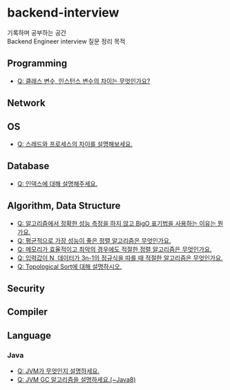 # backend-interview
기록하며 공부하는 공간  
Backend Engineer interview 질문 정리 목적

## Programming
* [Q: 클래스 변수, 인스턴스 변수의 차이는 무엇인가요?](Programming/variables/class-instance-vars.md)

## Network

## OS
* [Q: 스레드와 프로세스의 차이를 설명해보세요.](OperatingSystem/ThreadProcess/thread_process.md)

## Database
* [Q: 인덱스에 대해 설명해주세요.](Database/Index/index.md)  

## Algorithm, Data Structure
* [Q: 알고리즘에서 정확한 성능 측정을 하지 않고 BigO 표기법을 사용하는 이유는 뭔가요.](Algorithm/Complexity/bigO.md)
* [Q: 평균적으로 가장 성능이 좋은 정렬 알고리즘은 무엇인가요.](Algorithm/Sorting/bestAverageCase.md)
* [Q: 메모리가 효율적이고 최악의 경우에도 적절한 정렬 알고리즘은 무엇인가요.](Algorithm/Sorting/bestMembestWorst.md)
* [Q: 입력값이 N, 데이터가 3n-1의 정규식을 따를 때 적절한 알고리즘은 무엇인가요.](Algorithm/Sorting/inputN3N-1.md)
* [Q: Topological Sort에 대해 설명하시오.](/Algorithm/Sorting/topological.md)

## Security

## Compiler

## Language
### Java
* [Q: JVM가 무엇인지 설명하세요.](Language/Java/JVM.md)
* [Q: JVM GC 알고리즘을 설명하세요.(~Java8)](Language/Java/JVM-GC.md)
